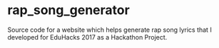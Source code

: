 # rap_song_generator
Source code for a website which helps generate rap song lyrics that I developed for EduHacks 2017 as a Hackathon Project.
